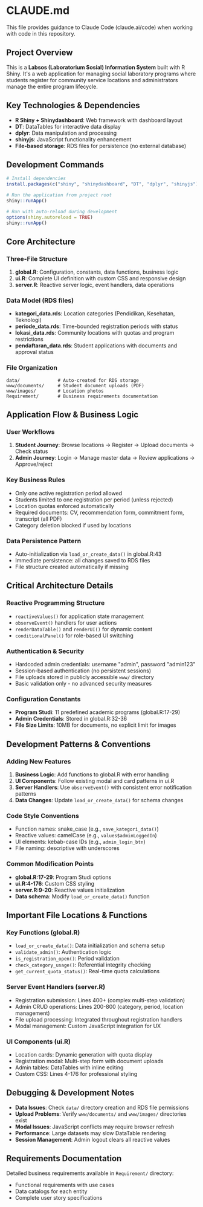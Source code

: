 # CLAUDE.md

This file provides guidance to Claude Code (claude.ai/code) when working with code in this repository.

## Project Overview

This is a **Labsos (Laboratorium Sosial) Information System** built with R Shiny. It's a web application for managing social laboratory programs where students register for community service locations and administrators manage the entire program lifecycle.

## Key Technologies & Dependencies

- **R Shiny + Shinydashboard**: Web framework with dashboard layout
- **DT**: DataTables for interactive data display
- **dplyr**: Data manipulation and processing
- **shinyjs**: JavaScript functionality enhancement
- **File-based storage**: RDS files for persistence (no external database)

## Development Commands

```r
# Install dependencies
install.packages(c("shiny", "shinydashboard", "DT", "dplyr", "shinyjs"))

# Run the application from project root
shiny::runApp()

# Run with auto-reload during development
options(shiny.autoreload = TRUE)
shiny::runApp()
```

## Core Architecture

### Three-File Structure
1. **global.R**: Configuration, constants, data functions, business logic
2. **ui.R**: Complete UI definition with custom CSS and responsive design  
3. **server.R**: Reactive server logic, event handlers, data operations

### Data Model (RDS files)
- **kategori_data.rds**: Location categories (Pendidikan, Kesehatan, Teknologi)
- **periode_data.rds**: Time-bounded registration periods with status
- **lokasi_data.rds**: Community locations with quotas and program restrictions
- **pendaftaran_data.rds**: Student applications with documents and approval status

### File Organization
```
data/              # Auto-created for RDS storage
www/documents/     # Student document uploads (PDF)
www/images/        # Location photos
Requirement/       # Business requirements documentation
```

## Application Flow & Business Logic

### User Workflows
1. **Student Journey**: Browse locations → Register → Upload documents → Check status
2. **Admin Journey**: Login → Manage master data → Review applications → Approve/reject

### Key Business Rules
- Only one active registration period allowed
- Students limited to one registration per period (unless rejected)
- Location quotas enforced automatically
- Required documents: CV, recommendation form, commitment form, transcript (all PDF)
- Category deletion blocked if used by locations

### Data Persistence Pattern
- Auto-initialization via `load_or_create_data()` in global.R:43
- Immediate persistence: all changes saved to RDS files
- File structure created automatically if missing

## Critical Architecture Details

### Reactive Programming Structure
- `reactiveValues()` for application state management
- `observeEvent()` handlers for user actions
- `renderDataTable()` and `renderUI()` for dynamic content
- `conditionalPanel()` for role-based UI switching

### Authentication & Security
- Hardcoded admin credentials: username "admin", password "admin123"
- Session-based authentication (no persistent sessions)
- File uploads stored in publicly accessible `www/` directory
- Basic validation only - no advanced security measures

### Configuration Constants
- **Program Studi**: 11 predefined academic programs (global.R:17-29)
- **Admin Credentials**: Stored in global.R:32-36
- **File Size Limits**: 10MB for documents, no explicit limit for images

## Development Patterns & Conventions

### Adding New Features
1. **Business Logic**: Add functions to global.R with error handling
2. **UI Components**: Follow existing modal and card patterns in ui.R
3. **Server Handlers**: Use `observeEvent()` with consistent error notification patterns
4. **Data Changes**: Update `load_or_create_data()` for schema changes

### Code Style Conventions
- Function names: snake_case (e.g., `save_kategori_data()`)
- Reactive values: camelCase (e.g., `values$adminLoggedIn`)
- UI elements: kebab-case IDs (e.g., `admin_login_btn`)
- File naming: descriptive with underscores

### Common Modification Points
- **global.R:17-29**: Program Studi options
- **ui.R:4-176**: Custom CSS styling  
- **server.R:9-20**: Reactive values initialization
- **Data schema**: Modify `load_or_create_data()` function

## Important File Locations & Functions

### Key Functions (global.R)
- `load_or_create_data()`: Data initialization and schema setup
- `validate_admin()`: Authentication logic  
- `is_registration_open()`: Period validation
- `check_category_usage()`: Referential integrity checking
- `get_current_quota_status()`: Real-time quota calculations

### Server Event Handlers (server.R)
- Registration submission: Lines 400+ (complex multi-step validation)
- Admin CRUD operations: Lines 200-800 (category, period, location management)
- File upload processing: Integrated throughout registration handlers
- Modal management: Custom JavaScript integration for UX

### UI Components (ui.R)  
- Location cards: Dynamic generation with quota display
- Registration modal: Multi-step form with document uploads
- Admin tables: DataTables with inline editing
- Custom CSS: Lines 4-176 for professional styling

## Debugging & Development Notes

- **Data Issues**: Check `data/` directory creation and RDS file permissions
- **Upload Problems**: Verify `www/documents/` and `www/images/` directories exist
- **Modal Issues**: JavaScript conflicts may require browser refresh
- **Performance**: Large datasets may slow DataTable rendering
- **Session Management**: Admin logout clears all reactive values

## Requirements Documentation

Detailed business requirements available in `Requirement/` directory:
- Functional requirements with use cases
- Data catalogs for each entity  
- Complete user story specifications